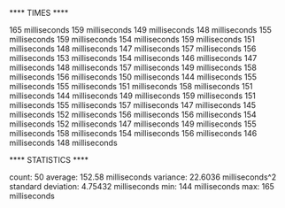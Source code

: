 **** TIMES ****

165 milliseconds
159 milliseconds
149 milliseconds
148 milliseconds
155 milliseconds
159 milliseconds
154 milliseconds
159 milliseconds
151 milliseconds
148 milliseconds
147 milliseconds
157 milliseconds
156 milliseconds
153 milliseconds
154 milliseconds
146 milliseconds
147 milliseconds
148 milliseconds
157 milliseconds
149 milliseconds
158 milliseconds
156 milliseconds
150 milliseconds
144 milliseconds
155 milliseconds
155 milliseconds
151 milliseconds
158 milliseconds
151 milliseconds
144 milliseconds
149 milliseconds
159 milliseconds
151 milliseconds
155 milliseconds
157 milliseconds
147 milliseconds
145 milliseconds
152 milliseconds
156 milliseconds
156 milliseconds
154 milliseconds
152 milliseconds
147 milliseconds
149 milliseconds
155 milliseconds
158 milliseconds
154 milliseconds
156 milliseconds
146 milliseconds
148 milliseconds

**** STATISTICS ****

count: 50
average: 152.58 milliseconds
variance: 22.6036 milliseconds^2
standard deviation: 4.75432 milliseconds
min: 144 milliseconds
max: 165 milliseconds
